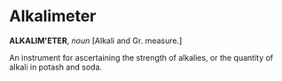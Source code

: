 # Alkalimeter

**ALKALIM'ETER**, _noun_ \[Alkali and Gr. measure.\]

An instrument for ascertaining the strength of alkalies, or the quantity of alkali in potash and soda.